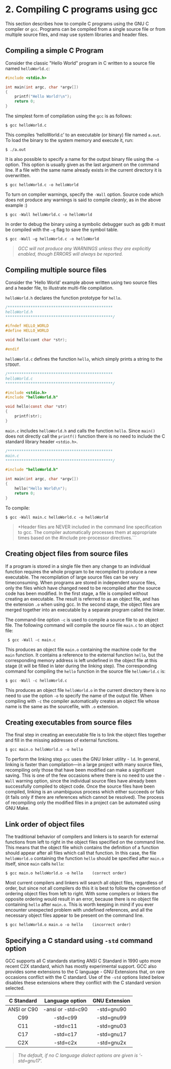 # 2. Compiling C programs using gcc

This section describes how to compile C programs using the GNU C compiler or ```gcc```. Programs can be compiled from a single source file or from multiple source files, and may use system libraries and header files.

## Compiling a simple C Program

Consider the classic "Hello World" program in C written to a source file named ``helloWorld.c``:

```C
#include <stdio.h>

int main(int argc, char *argv[])
{
    printf("Hello World!\n");
    return 0;
}
```

The simplest form of compilation using the `gcc` is as follows:

```$ gcc helloWorld.c```

This compiles ‘helloWorld.c’ to an executable (or binary) file named ``a.out``. To load the binary to the system memory and execute it, run:

```$ ./a.out```

It is also possible to specify a name for the output binary file using the ``-o`` option. This option is usually given as the last argument on the command line. If a file with the same name already exists in the current directory it is overwritten.

```$ gcc helloWorld.c -o helloWorld```

To turn on compiler warnings, specify the ``-Wall`` option. Source code which does not produce any warnings is said to compile *cleanly*, as in the above example :)

```$ gcc -Wall helloWorld.c -o helloWorld```

In order to debug the binary using a symbolic debugger such as gdb it must be compiled with the ``–g`` flag to save the symbol table.

```$ gcc -Wall –g helloWorld.c -o helloWorld```

> *GCC will not produce any WARNINGS unless they are explicitly enabled, though ERRORS will always be reported.*

## Compiling multiple source files

Consider the 'Hello World' example above written using two source files and a header file, to illustrate multi-file compilation.

```helloWorld.h``` declares the function prototype for ```hello```.

```C
/**********************************************
helloWorld.h
***********************************************/

#ifndef HELLO_WORLD
#define HELLO_WORLD

void hello(cont char *str);

#endif
```

```helloWorld.c``` defines the function ```hello```, which simply prints a string to the ```STDOUT```.

```C
/**********************************************
helloWorld.c
***********************************************/

#include <stdio.h>
#include "helloWorld.h"

void hello(const char *str)
{
    printf(str);
}

```

```main.c``` includes ```helloWorld.h``` and calls the function ```hello```. Since ``main()`` does not directly call the ``printf()`` function there is no need to include the C standard library header ```<stdio.h>```.

```C
/**********************************************
main.c
***********************************************/

#include "helloWorld.h"

int main(int argc, char *argv[])
{
    hello("Hello World\n");
    return 0;
}
```

To compile:

```$ gcc -Wall main.c helloWorld.c -o helloWorld```

> *Header files are NEVER included in the command line specification to gcc. The compiler automatically processes them at appropriate times based on the #include pre-processor directives.```

## Creating object files from source files

If a program is stored in a single file then any change to an individual function requires the whole program to be recompiled to produce a new executable. The recompilation of large source files can be very timeconsuming. When programs are stored in independent source files, only the files which have changed need to be recompiled after the source code has been
modified. In the first stage, a file is compiled without creating an executable. The result is referred to as an object file, and has the extension ``.o`` when using gcc. In the second stage, the object files are merged together into an executable by a separate program called the linker.

The command-line option ``-c`` is used to compile a source file to an object file. The following command will compile the source file ``main.c`` to an object file:

`` $ gcc -Wall -c main.c``

This produces an object file ``main.o`` containing the machine code for the ``main`` function. It contains a reference to the external function ``hello``, but the corresponding memory address is left undefined in the object file at this stage (it will be filled in later during the linking step). The corresponding command for compiling the ``hello`` function in the source file ``helloWorld.c`` is:

``$ gcc -Wall -c helloWorld.c``

This produces an object file ``helloWorld.o`` in the current directory there is no need to use the option ``-o`` to specify the name of the output file. When compiling with ``-c`` the compiler automatically creates an object file whose name is the same as the sourcefile, with ``.o`` extension.

## Creating executables from source files

The final step in creating an executable file is to link the object files together and fill in the missing addresses of external functions.

```$ gcc main.o helloWorld.o -o hello```

To perform the linking step ``gcc`` uses the GNU linker utility - ``ld``. In general, linking is faster than compilation—in a large project with many source files, recompiling only those that have been modified can make a significant saving. This is one of the few occasions where there is no need to use the ```-Wall``` warning option, since the individual source files have already been successfully compiled to object code. Once the source files have been compiled, linking is an unambiguous process which either succeeds or fails (it fails only if there are references which cannot be resolved). The process of recompiling only the modified files in a project can be automated using GNU Make.

## Link order of object files

The traditional behavior of compilers and linkers is to search for external functions from left to right in the object files specified on the command line. This means that the object file which contains the definition of a function should appear after all files which call that function. In this case, the file ``helloWorld.o`` containing the function ``hello`` should be specified after ``main.o`` itself, since ``main`` calls ```hello```:

```$ gcc main.o helloWorld.o -o hello    (correct order)```

Most current compilers and linkers will search all object files, regardless of order, but since not all compilers do this it is best to follow the convention of ordering object files from left to right. With some compilers or linkers the opposite ordering would result in an error, because there is no object file containing ```hello``` after ```main.o```. This is worth keeping in mind if you ever encounter unexpected problem with undefined references, and all the necessary object files appear to be present on the command line.

```$ gcc helloWorld.o main.o -o hello    (incorrect order)```

## Specifying a C standard using ``-std`` command option

GCC supports all C standards starting ANSI C Standard in 1990 upto more recent C2X standard, which has mostly experimental support. GCC also provides some extensions to the C language - GNU Extensions that, on rare occasions conflict with the C standard. Use of the ``-std`` options listed below disables these extensions where they conflict with the C standard version selected.

|  C Standard |  Language option  | GNU Extension |
|:-----------:|:-----------------:|:-------------:|
| ANSI or C90 | -ansi or -std=c90 |  -std=gnu90   |
|     C99     |      -std=c99     |  -std=gnu99   |
|     C11     |      -std=c11     |  -std=gnu03   |
|     C17     |      -std=c17     |  -std=gnu17   |
|     C2X     |      -std=c2x     |  -std=gnu2x   |

> *The default, if no C language dialect options are given is ‘-std=gnu17’.*
